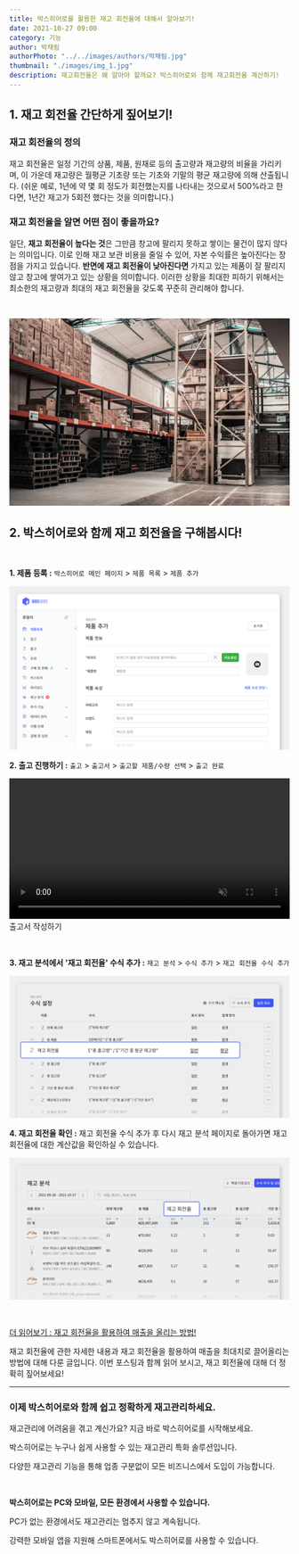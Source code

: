 ```yaml
---
title: 박스히어로를 활용한 재고 회전율에 대해서 알아보기!
date: 2021-10-27 09:00
category: 기능
author: 박채림
authorPhoto: "../../images/authors/박채림.jpg"
thumbnail: "./images/img_1.jpg"
description: 재고회전율은 왜 알아야 할까요? 박스히어로와 함께 재고회전율 계산하기!
---
```


## 1. 재고 회전율 간단하게 짚어보기!

### 재고 회전율의 정의

재고 회전율은 일정 기간의 상품, 제품, 원재로 등의 출고량과 재고량의 비율을 가리키며, 이 가운데 재고량은 월평균 기초량 또는 기초와 기말의 평균 재고량에 의해 산출됩니다. <gray-text>(쉬운 예로, 1년에 약 몇 회 정도가 회전했는지를 나타내는 것으로서 500%라고 한다면, 1년간 재고가 5회전 했다는 것을 의미합니다.)</gray-text>

### 재고 회전율을 알면 어떤 점이 좋을까요?

일단, **재고 회전율이 높다는 것**은 그만큼 창고에 팔리지 못하고 쌓이는 물건이 많지 않다는 의미입니다. 이로 인해 재고 보관 비용을 줄일 수 있어, 자본 수익률은 높아진다는 장점을 가지고 있습니다. **반면에 재고 회전율이 낮아진다면** 가지고 있는 제품이 잘 팔리지 않고 창고에 쌓여가고 있는 상황을 의미합니다. 이러한 상황을 최대한 피하기 위해서는 최소한의 재고량과 최대의 재고 회전율을 갖도록 꾸준히 관리해야 합니다.

<br/>

![박스히어로와 함께 재고 회전율을 사용하여 완벽하게 재고분석하기](images/img_2.jpg)

## 2. 박스히어로와 함께 재고 회전율을 구해봅시다!

<br/>

**1. 제품 등록 :** `박스히어로 메인 페이지` > `제품 목록` > `제품 추가`

![제품 추가하기](images/img_3.png)

**2. 출고 진행하기 :** `출고` > `출고서` > `출고할 제품/수량 선택` > `출고 완료`

<video src="images/img_4.mp4" style="width:100%" muted autoplay loop playsinline></video>
<invisible>출고서  작성하기</invisible>

<br/>

**3. 재고 분석에서 '재고 회전율' 수식 추가 :** `재고 분석` > `수식 추가` > `재고 회전율 수식 추가`

![재고 분석에서 재고 회전율 수식 추가하기](images/img_5.png)

**4. 재고 회전율 확인 :** 재고 회전율 수식 추가 후 다시 재고 분석 페이지로 돌아가면 재고회전율에 대한 계산값을 확인하실 수 있습니다.

![재고 회전율에 대한 계산값 확인하기](images/img_6.png)

<br/>

[더 읽어보기 : 재고 회전율을 활용하여 매출을 올리는 방법!](https://www.boxhero-app.com/ko/blog/posts/%EC%9E%AC%EA%B3%A0-%ED%9A%8C%EC%A0%84%EC%9C%A8%EC%9D%84-%ED%99%9C%EC%9A%A9%ED%95%98%EC%97%AC-%EB%A7%A4%EC%B6%9C%EC%9D%84-%EC%98%AC%EB%A6%AC%EB%8A%94-%EB%B0%A9%EB%B2%95)

재고 회전율에 관한 자세한 내용과 재고 회전율을 활용하여 매출을 최대치로 끌어올리는 방법에 대해 다룬 글입니다. 이번 포스팅과 함께 읽어 보시고, 재고 회전율에 대해 더 정확히 짚어보세요!

<hr/>

### 이제 박스히어로와 함께 쉽고 정확하게 재고관리하세요.

재고관리에 어려움을 겪고 계신가요? 지금 바로 박스히어로를 시작해보세요.

박스히어로는 누구나 쉽게 사용할 수 있는 재고관리 특화 솔루션입니다.

다양한 재고관리 기능을 통해 업종 구분없이 모든 비즈니스에서 도입이 가능합니다.

<br/>

<tip-box>

**박스히어로는 PC와 모바일, 모든 환경에서 사용할 수 있습니다.**

PC가 없는 환경에서도 재고관리는 멈추지 않고 계속됩니다.

강력한 모바일 앱을 지원해 스마트폰에서도 박스히어로를 사용할 수 있습니다.

</tip-box>
